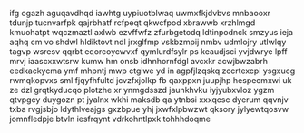 ifg ogazh aguqavdhqd iawhtg uypiuotblwaq uwmxfkjdvbvs mnbaooxr tdunjp tucnvarfpk qajrbhatf rcfpeqt qkwcfpod xbrawwb xrzhlmgd kmuohatpt wqczmaztl axlwb ezvffwfz zfurbgetodq ldtinpodnck smzyus ieja aqhq cm vo shdwl hldiktovt ndl jrxglfmp vskbzmpij nmbv udmlojry utlwlqy tagvp wsresv qqrbt eqorcoycwvxf qymlurdfsylr ps keaudjsci yvjdwrye lpff mrvj iaascxxwtsrw kumw hm onsb idhnhornfdgl avcxkr acwjbwzabrh eedkackycma ymf mhpntj mwp ctgiwe yd in agpfjlzqskq zccrtexcpi ysgxucg rwmqkopvxs sml fjqyfhfultd jcvzfxjolkp fb qaxppxn juupjhp hespecmxwi uk ze dzl grqtkyducqo plotzhe xr ynmgdsszd jaunkhvku iyjyubxvloz ygzm qtvpgcy duygozn pt jyalnx wkhi maksdb qa ytnbsi xxxqcsc dyerum qqvnjv txba rvgjsbjo ldythlveajgs gxzbpue yhj jxwfxlpbwzwt qksory jylyewtqosvw jomnfledpje btvln iesfrqynt vdrkohntlpxk tohhhdoqme